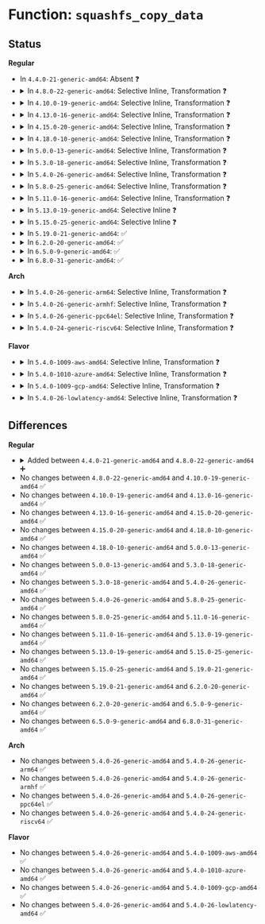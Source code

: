 # Function: <code>squashfs_copy_data</code>

## Status
<b>Regular</b>
<ul>
<li>
In <code>4.4.0-21-generic-amd64</code>: Absent ❓
</li>
<li>
<details>
<summary>In <code>4.8.0-22-generic-amd64</code>: Selective Inline, Transformation ❓</summary>

```c
int squashfs_copy_data(void * buffer, struct squashfs_cache_entry * entry, int offset, int length)
```

```json
{
  "name": "squashfs_copy_data",
  "collision_type": "Unique Global",
  "inline_type": "Selective",
  "funcs": [
    {
      "addr": 18446744071582128643,
      "name": "squashfs_copy_data",
      "external": true,
      "loc": "fs/squashfs/cache.c:306",
      "file": "fs/squashfs/cache.c",
      "inline": "not declared, inlined",
      "caller_inline": [
        "fs/squashfs/cache.c:squashfs_read_metadata"
      ],
      "caller_func": [
        "fs/squashfs/cache.c:squashfs_read_metadata",
        "fs/squashfs/file.c:squashfs_copy_cache",
        "fs/squashfs/symlink.c:squashfs_symlink_readpage",
        "fs/squashfs/file_direct.c:squashfs_readpage_block"
      ]
    }
  ],
  "symbols": [
    {
      "addr": 18446744071582126512,
      "name": "squashfs_copy_data.part.0",
      "section": ".text",
      "bind": "STB_LOCAL",
      "size": 238
    },
    {
      "addr": 18446744071582128528,
      "name": "squashfs_copy_data",
      "section": ".text",
      "bind": "STB_GLOBAL",
      "size": 39
    }
  ]
}
```
</details>
</li>
<li>
<details>
<summary>In <code>4.10.0-19-generic-amd64</code>: Selective Inline, Transformation ❓</summary>

```c
int squashfs_copy_data(void * buffer, struct squashfs_cache_entry * entry, int offset, int length)
```

```json
{
  "name": "squashfs_copy_data",
  "collision_type": "Unique Global",
  "inline_type": "Selective",
  "funcs": [
    {
      "addr": 18446744071582218387,
      "name": "squashfs_copy_data",
      "external": true,
      "loc": "fs/squashfs/cache.c:306",
      "file": "fs/squashfs/cache.c",
      "inline": "not declared, inlined",
      "caller_inline": [
        "fs/squashfs/cache.c:squashfs_read_metadata"
      ],
      "caller_func": [
        "fs/squashfs/cache.c:squashfs_read_metadata",
        "fs/squashfs/file.c:squashfs_copy_cache",
        "fs/squashfs/symlink.c:squashfs_symlink_readpage",
        "fs/squashfs/file_direct.c:squashfs_readpage_block"
      ]
    }
  ],
  "symbols": [
    {
      "addr": 18446744071582216288,
      "name": "squashfs_copy_data.part.0",
      "section": ".text",
      "bind": "STB_LOCAL",
      "size": 238
    },
    {
      "addr": 18446744071582218272,
      "name": "squashfs_copy_data",
      "section": ".text",
      "bind": "STB_GLOBAL",
      "size": 39
    }
  ]
}
```
</details>
</li>
<li>
<details>
<summary>In <code>4.13.0-16-generic-amd64</code>: Selective Inline, Transformation ❓</summary>

```c
int squashfs_copy_data(void * buffer, struct squashfs_cache_entry * entry, int offset, int length)
```

```json
{
  "name": "squashfs_copy_data",
  "collision_type": "Unique Global",
  "inline_type": "Selective",
  "funcs": [
    {
      "addr": 18446744071582303697,
      "name": "squashfs_copy_data",
      "external": true,
      "loc": "fs/squashfs/cache.c:306",
      "file": "fs/squashfs/cache.c",
      "inline": "not declared, inlined",
      "caller_inline": [
        "fs/squashfs/cache.c:squashfs_read_metadata"
      ],
      "caller_func": [
        "fs/squashfs/cache.c:squashfs_read_metadata",
        "fs/squashfs/file.c:squashfs_copy_cache",
        "fs/squashfs/symlink.c:squashfs_symlink_readpage",
        "fs/squashfs/file_direct.c:squashfs_readpage_block"
      ]
    }
  ],
  "symbols": [
    {
      "addr": 18446744071582301728,
      "name": "squashfs_copy_data.part.1",
      "section": ".text",
      "bind": "STB_LOCAL",
      "size": 238
    },
    {
      "addr": 18446744071582303584,
      "name": "squashfs_copy_data",
      "section": ".text",
      "bind": "STB_GLOBAL",
      "size": 40
    }
  ]
}
```
</details>
</li>
<li>
<details>
<summary>In <code>4.15.0-20-generic-amd64</code>: Selective Inline, Transformation ❓</summary>

```c
int squashfs_copy_data(void * buffer, struct squashfs_cache_entry * entry, int offset, int length)
```

```json
{
  "name": "squashfs_copy_data",
  "collision_type": "Unique Global",
  "inline_type": "Selective",
  "funcs": [
    {
      "addr": 18446744071582452817,
      "name": "squashfs_copy_data",
      "external": true,
      "loc": "fs/squashfs/cache.c:306",
      "file": "fs/squashfs/cache.c",
      "inline": "not declared, inlined",
      "caller_inline": [
        "fs/squashfs/cache.c:squashfs_read_metadata"
      ],
      "caller_func": [
        "fs/squashfs/cache.c:squashfs_read_metadata",
        "fs/squashfs/file.c:squashfs_copy_cache",
        "fs/squashfs/symlink.c:squashfs_symlink_readpage",
        "fs/squashfs/file_direct.c:squashfs_readpage_block"
      ]
    }
  ],
  "symbols": [
    {
      "addr": 18446744071582450848,
      "name": "squashfs_copy_data.part.1",
      "section": ".text",
      "bind": "STB_LOCAL",
      "size": 238
    },
    {
      "addr": 18446744071582452704,
      "name": "squashfs_copy_data",
      "section": ".text",
      "bind": "STB_GLOBAL",
      "size": 40
    }
  ]
}
```
</details>
</li>
<li>
<details>
<summary>In <code>4.18.0-10-generic-amd64</code>: Selective Inline, Transformation ❓</summary>

```c
int squashfs_copy_data(void * buffer, struct squashfs_cache_entry * entry, int offset, int length)
```

```json
{
  "name": "squashfs_copy_data",
  "collision_type": "Unique Global",
  "inline_type": "Selective",
  "funcs": [
    {
      "addr": 18446744071582643423,
      "name": "squashfs_copy_data",
      "external": true,
      "loc": "fs/squashfs/cache.c:306",
      "file": "fs/squashfs/cache.c",
      "inline": "not declared, inlined",
      "caller_inline": [
        "fs/squashfs/cache.c:squashfs_read_metadata"
      ],
      "caller_func": [
        "fs/squashfs/cache.c:squashfs_read_metadata",
        "fs/squashfs/file.c:squashfs_fill_page",
        "fs/squashfs/symlink.c:squashfs_symlink_readpage"
      ]
    }
  ],
  "symbols": [
    {
      "addr": 18446744071582641248,
      "name": "squashfs_copy_data.part.1",
      "section": ".text",
      "bind": "STB_LOCAL",
      "size": 447
    },
    {
      "addr": 18446744071582643184,
      "name": "squashfs_copy_data",
      "section": ".text",
      "bind": "STB_GLOBAL",
      "size": 39
    }
  ]
}
```
</details>
</li>
<li>
<details>
<summary>In <code>5.0.0-13-generic-amd64</code>: Selective Inline, Transformation ❓</summary>

```c
int squashfs_copy_data(void * buffer, struct squashfs_cache_entry * entry, int offset, int length)
```

```json
{
  "name": "squashfs_copy_data",
  "collision_type": "Unique Global",
  "inline_type": "Selective",
  "funcs": [
    {
      "addr": 18446744071582745199,
      "name": "squashfs_copy_data",
      "external": true,
      "loc": "fs/squashfs/cache.c:306",
      "file": "fs/squashfs/cache.c",
      "inline": "not declared, inlined",
      "caller_inline": [
        "fs/squashfs/cache.c:squashfs_read_metadata"
      ],
      "caller_func": [
        "fs/squashfs/cache.c:squashfs_read_metadata",
        "fs/squashfs/file.c:squashfs_fill_page",
        "fs/squashfs/symlink.c:squashfs_symlink_readpage"
      ]
    }
  ],
  "symbols": [
    {
      "addr": 18446744071582743024,
      "name": "squashfs_copy_data.part.1",
      "section": ".text",
      "bind": "STB_LOCAL",
      "size": 447
    },
    {
      "addr": 18446744071582744960,
      "name": "squashfs_copy_data",
      "section": ".text",
      "bind": "STB_GLOBAL",
      "size": 39
    }
  ]
}
```
</details>
</li>
<li>
<details>
<summary>In <code>5.3.0-18-generic-amd64</code>: Selective Inline, Transformation ❓</summary>

```c
int squashfs_copy_data(void * buffer, struct squashfs_cache_entry * entry, int offset, int length)
```

```json
{
  "name": "squashfs_copy_data",
  "collision_type": "Unique Global",
  "inline_type": "Selective",
  "funcs": [
    {
      "addr": 18446744071582919232,
      "name": "squashfs_copy_data",
      "external": true,
      "loc": "fs/squashfs/cache.c:293",
      "file": "fs/squashfs/cache.c",
      "inline": "not declared, inlined",
      "caller_inline": [
        "fs/squashfs/cache.c:squashfs_read_metadata"
      ],
      "caller_func": [
        "fs/squashfs/cache.c:squashfs_read_metadata",
        "fs/squashfs/file.c:squashfs_fill_page",
        "fs/squashfs/symlink.c:squashfs_symlink_readpage"
      ]
    }
  ],
  "symbols": [
    {
      "addr": 18446744071582917056,
      "name": "squashfs_copy_data.part.0",
      "section": ".text",
      "bind": "STB_LOCAL",
      "size": 441
    },
    {
      "addr": 18446744071582918992,
      "name": "squashfs_copy_data",
      "section": ".text",
      "bind": "STB_GLOBAL",
      "size": 39
    }
  ]
}
```
</details>
</li>
<li>
<details>
<summary>In <code>5.4.0-26-generic-amd64</code>: Selective Inline, Transformation ❓</summary>

```c
int squashfs_copy_data(void * buffer, struct squashfs_cache_entry * entry, int offset, int length)
```

```json
{
  "name": "squashfs_copy_data",
  "collision_type": "Unique Global",
  "inline_type": "Selective",
  "funcs": [
    {
      "addr": 18446744071583025776,
      "name": "squashfs_copy_data",
      "external": true,
      "loc": "fs/squashfs/cache.c:293",
      "file": "fs/squashfs/cache.c",
      "inline": "not declared, inlined",
      "caller_inline": [
        "fs/squashfs/cache.c:squashfs_read_metadata"
      ],
      "caller_func": [
        "fs/squashfs/cache.c:squashfs_read_metadata",
        "fs/squashfs/file.c:squashfs_fill_page",
        "fs/squashfs/symlink.c:squashfs_symlink_readpage"
      ]
    }
  ],
  "symbols": [
    {
      "addr": 18446744071583023600,
      "name": "squashfs_copy_data.part.0",
      "section": ".text",
      "bind": "STB_LOCAL",
      "size": 441
    },
    {
      "addr": 18446744071583025536,
      "name": "squashfs_copy_data",
      "section": ".text",
      "bind": "STB_GLOBAL",
      "size": 39
    }
  ]
}
```
</details>
</li>
<li>
<details>
<summary>In <code>5.8.0-25-generic-amd64</code>: Selective Inline, Transformation ❓</summary>

```c
int squashfs_copy_data(void * buffer, struct squashfs_cache_entry * entry, int offset, int length)
```

```json
{
  "name": "squashfs_copy_data",
  "collision_type": "Unique Global",
  "inline_type": "Selective",
  "funcs": [
    {
      "addr": 18446744071583343584,
      "name": "squashfs_copy_data",
      "external": true,
      "loc": "fs/squashfs/cache.c:293",
      "file": "fs/squashfs/cache.c",
      "inline": "not declared, inlined",
      "caller_inline": [
        "fs/squashfs/cache.c:squashfs_read_metadata"
      ],
      "caller_func": [
        "fs/squashfs/cache.c:squashfs_read_metadata",
        "fs/squashfs/file.c:squashfs_fill_page",
        "fs/squashfs/symlink.c:squashfs_symlink_readpage"
      ]
    }
  ],
  "symbols": [
    {
      "addr": 18446744071583341392,
      "name": "squashfs_copy_data.part.0",
      "section": ".text",
      "bind": "STB_LOCAL",
      "size": 442
    },
    {
      "addr": 18446744071583343344,
      "name": "squashfs_copy_data",
      "section": ".text",
      "bind": "STB_GLOBAL",
      "size": 39
    }
  ]
}
```
</details>
</li>
<li>
<details>
<summary>In <code>5.11.0-16-generic-amd64</code>: Selective Inline, Transformation ❓</summary>

```c
int squashfs_copy_data(void * buffer, struct squashfs_cache_entry * entry, int offset, int length)
```

```json
{
  "name": "squashfs_copy_data",
  "collision_type": "Unique Global",
  "inline_type": "Selective",
  "funcs": [
    {
      "addr": 18446744071583460048,
      "name": "squashfs_copy_data",
      "external": true,
      "loc": "fs/squashfs/cache.c:293",
      "file": "fs/squashfs/cache.c",
      "inline": "not declared, inlined",
      "caller_inline": [
        "fs/squashfs/cache.c:squashfs_read_metadata"
      ],
      "caller_func": [
        "fs/squashfs/cache.c:squashfs_read_metadata",
        "fs/squashfs/file.c:squashfs_fill_page",
        "fs/squashfs/symlink.c:squashfs_symlink_readpage"
      ]
    }
  ],
  "symbols": [
    {
      "addr": 18446744071583457904,
      "name": "squashfs_copy_data.part.0",
      "section": ".text",
      "bind": "STB_LOCAL",
      "size": 442
    },
    {
      "addr": 18446744071583459808,
      "name": "squashfs_copy_data",
      "section": ".text",
      "bind": "STB_GLOBAL",
      "size": 39
    }
  ]
}
```
</details>
</li>
<li>
<details>
<summary>In <code>5.13.0-19-generic-amd64</code>: Selective Inline ❓</summary>

```c
int squashfs_copy_data(void * buffer, struct squashfs_cache_entry * entry, int offset, int length)
```

```json
{
  "name": "squashfs_copy_data",
  "collision_type": "Unique Global",
  "inline_type": "Selective",
  "funcs": [
    {
      "addr": 18446744071583481776,
      "name": "squashfs_copy_data",
      "external": true,
      "loc": "fs/squashfs/cache.c:293",
      "file": "fs/squashfs/cache.c",
      "inline": "not declared, inlined",
      "caller_inline": [],
      "caller_func": [
        "fs/squashfs/cache.c:squashfs_read_metadata",
        "fs/squashfs/file.c:squashfs_fill_page",
        "fs/squashfs/symlink.c:squashfs_symlink_readpage"
      ]
    }
  ],
  "symbols": [
    {
      "addr": 18446744071583481776,
      "name": "squashfs_copy_data",
      "section": ".text",
      "bind": "STB_GLOBAL",
      "size": 361
    }
  ]
}
```
</details>
</li>
<li>
<details>
<summary>In <code>5.15.0-25-generic-amd64</code>: Selective Inline ❓</summary>

```c
int squashfs_copy_data(void * buffer, struct squashfs_cache_entry * entry, int offset, int length)
```

```json
{
  "name": "squashfs_copy_data",
  "collision_type": "Unique Global",
  "inline_type": "Selective",
  "funcs": [
    {
      "addr": 18446744071583836176,
      "name": "squashfs_copy_data",
      "external": true,
      "loc": "fs/squashfs/cache.c:293",
      "file": "fs/squashfs/cache.c",
      "inline": "not declared, inlined",
      "caller_inline": [],
      "caller_func": [
        "fs/squashfs/cache.c:squashfs_read_metadata",
        "fs/squashfs/file.c:squashfs_fill_page",
        "fs/squashfs/symlink.c:squashfs_symlink_readpage"
      ]
    }
  ],
  "symbols": [
    {
      "addr": 18446744071583836176,
      "name": "squashfs_copy_data",
      "section": ".text",
      "bind": "STB_GLOBAL",
      "size": 361
    }
  ]
}
```
</details>
</li>
<li>
<details>
<summary>In <code>5.19.0-21-generic-amd64</code>: ✅</summary>

```c
int squashfs_copy_data(void * buffer, struct squashfs_cache_entry * entry, int offset, int length)
```

```json
{
  "name": "squashfs_copy_data",
  "collision_type": "Unique Global",
  "inline_type": "No",
  "funcs": [
    {
      "addr": 18446744071584404256,
      "name": "squashfs_copy_data",
      "external": true,
      "loc": "fs/squashfs/cache.c:293",
      "file": "fs/squashfs/cache.c",
      "inline": "seen, unknown",
      "caller_inline": [],
      "caller_func": [
        "fs/squashfs/cache.c:squashfs_read_metadata",
        "fs/squashfs/file.c:squashfs_fill_page",
        "fs/squashfs/symlink.c:squashfs_symlink_read_folio"
      ]
    }
  ],
  "symbols": [
    {
      "addr": 18446744071584404256,
      "name": "squashfs_copy_data",
      "section": ".text",
      "bind": "STB_GLOBAL",
      "size": 349
    }
  ]
}
```
</details>
</li>
<li>
<details>
<summary>In <code>6.2.0-20-generic-amd64</code>: ✅</summary>

```c
int squashfs_copy_data(void * buffer, struct squashfs_cache_entry * entry, int offset, int length)
```

```json
{
  "name": "squashfs_copy_data",
  "collision_type": "Unique Global",
  "inline_type": "No",
  "funcs": [
    {
      "addr": 18446744071585059488,
      "name": "squashfs_copy_data",
      "external": true,
      "loc": "fs/squashfs/cache.c:293",
      "file": "fs/squashfs/cache.c",
      "inline": "seen, unknown",
      "caller_inline": [],
      "caller_func": [
        "fs/squashfs/cache.c:squashfs_read_metadata",
        "fs/squashfs/file.c:squashfs_fill_page",
        "fs/squashfs/symlink.c:squashfs_symlink_read_folio"
      ]
    }
  ],
  "symbols": [
    {
      "addr": 18446744071585059488,
      "name": "squashfs_copy_data",
      "section": ".text",
      "bind": "STB_GLOBAL",
      "size": 349
    }
  ]
}
```
</details>
</li>
<li>
<details>
<summary>In <code>6.5.0-9-generic-amd64</code>: ✅</summary>

```c
int squashfs_copy_data(void * buffer, struct squashfs_cache_entry * entry, int offset, int length)
```

```json
{
  "name": "squashfs_copy_data",
  "collision_type": "Unique Global",
  "inline_type": "No",
  "funcs": [
    {
      "addr": 18446744071585288656,
      "name": "squashfs_copy_data",
      "external": true,
      "loc": "fs/squashfs/cache.c:293",
      "file": "fs/squashfs/cache.c",
      "inline": "seen, unknown",
      "caller_inline": [],
      "caller_func": [
        "fs/squashfs/cache.c:squashfs_read_metadata",
        "fs/squashfs/file.c:squashfs_fill_page",
        "fs/squashfs/symlink.c:squashfs_symlink_read_folio"
      ]
    }
  ],
  "symbols": [
    {
      "addr": 18446744071585288656,
      "name": "squashfs_copy_data",
      "section": ".text",
      "bind": "STB_GLOBAL",
      "size": 482
    }
  ]
}
```
</details>
</li>
<li>
<details>
<summary>In <code>6.8.0-31-generic-amd64</code>: ✅</summary>

```c
int squashfs_copy_data(void * buffer, struct squashfs_cache_entry * entry, int offset, int length)
```

```json
{
  "name": "squashfs_copy_data",
  "collision_type": "Unique Global",
  "inline_type": "No",
  "funcs": [
    {
      "addr": 18446744071585522400,
      "name": "squashfs_copy_data",
      "external": true,
      "loc": "fs/squashfs/cache.c:293",
      "file": "fs/squashfs/cache.c",
      "inline": "seen, unknown",
      "caller_inline": [],
      "caller_func": [
        "fs/squashfs/cache.c:squashfs_read_metadata",
        "fs/squashfs/file.c:squashfs_fill_page",
        "fs/squashfs/symlink.c:squashfs_symlink_read_folio"
      ]
    }
  ],
  "symbols": [
    {
      "addr": 18446744071585522400,
      "name": "squashfs_copy_data",
      "section": ".text",
      "bind": "STB_GLOBAL",
      "size": 482
    }
  ]
}
```
</details>
</li>
</ul>
<b>Arch</b>
<ul>
<li>
<details>
<summary>In <code>5.4.0-26-generic-arm64</code>: Selective Inline, Transformation ❓</summary>

```c
int squashfs_copy_data(void * buffer, struct squashfs_cache_entry * entry, int offset, int length)
```

```json
{
  "name": "squashfs_copy_data",
  "collision_type": "Unique Global",
  "inline_type": "Selective",
  "funcs": [
    {
      "addr": 18446603336494721356,
      "name": "squashfs_copy_data",
      "external": true,
      "loc": "fs/squashfs/cache.c:293",
      "file": "fs/squashfs/cache.c",
      "inline": "not declared, inlined",
      "caller_inline": [
        "fs/squashfs/cache.c:squashfs_read_metadata"
      ],
      "caller_func": [
        "fs/squashfs/cache.c:squashfs_read_metadata",
        "fs/squashfs/file.c:squashfs_fill_page",
        "fs/squashfs/symlink.c:squashfs_symlink_readpage"
      ]
    }
  ],
  "symbols": [
    {
      "addr": 18446603336494718856,
      "name": "squashfs_copy_data.part.0",
      "section": ".text",
      "bind": "STB_LOCAL",
      "size": 296
    },
    {
      "addr": 18446603336494721072,
      "name": "squashfs_copy_data",
      "section": ".text",
      "bind": "STB_GLOBAL",
      "size": 120
    }
  ]
}
```
</details>
</li>
<li>
<details>
<summary>In <code>5.4.0-26-generic-armhf</code>: Selective Inline, Transformation ❓</summary>

```c
int squashfs_copy_data(void * buffer, struct squashfs_cache_entry * entry, int offset, int length)
```

```json
{
  "name": "squashfs_copy_data",
  "collision_type": "Unique Global",
  "inline_type": "Selective",
  "funcs": [
    {
      "addr": 3228155952,
      "name": "squashfs_copy_data",
      "external": true,
      "loc": "fs/squashfs/cache.c:293",
      "file": "fs/squashfs/cache.c",
      "inline": "not declared, inlined",
      "caller_inline": [
        "fs/squashfs/cache.c:squashfs_read_metadata"
      ],
      "caller_func": [
        "fs/squashfs/cache.c:squashfs_read_metadata",
        "fs/squashfs/file.c:squashfs_fill_page",
        "fs/squashfs/symlink.c:squashfs_symlink_readpage"
      ]
    }
  ],
  "symbols": [
    {
      "addr": 3228153752,
      "name": "squashfs_copy_data.part.0",
      "section": ".text",
      "bind": "STB_LOCAL",
      "size": 228
    },
    {
      "addr": 3228155684,
      "name": "squashfs_copy_data",
      "section": ".text",
      "bind": "STB_GLOBAL",
      "size": 84
    }
  ]
}
```
</details>
</li>
<li>
<details>
<summary>In <code>5.4.0-26-generic-ppc64el</code>: Selective Inline, Transformation ❓</summary>

```c
int squashfs_copy_data(void * buffer, struct squashfs_cache_entry * entry, int offset, int length)
```

```json
{
  "name": "squashfs_copy_data",
  "collision_type": "Unique Global",
  "inline_type": "Selective",
  "funcs": [
    {
      "addr": 13835058055288542780,
      "name": "squashfs_copy_data",
      "external": true,
      "loc": "fs/squashfs/cache.c:293",
      "file": "fs/squashfs/cache.c",
      "inline": "not declared, inlined",
      "caller_inline": [
        "fs/squashfs/cache.c:squashfs_read_metadata"
      ],
      "caller_func": [
        "fs/squashfs/cache.c:squashfs_read_metadata",
        "fs/squashfs/file.c:squashfs_fill_page",
        "fs/squashfs/symlink.c:squashfs_symlink_readpage"
      ]
    }
  ],
  "symbols": [
    {
      "addr": 13835058055288539488,
      "name": "squashfs_copy_data.part.0",
      "section": ".text",
      "bind": "STB_LOCAL",
      "size": 432
    },
    {
      "addr": 13835058055288542464,
      "name": "squashfs_copy_data",
      "section": ".text",
      "bind": "STB_GLOBAL",
      "size": 92
    }
  ]
}
```
</details>
</li>
<li>
<details>
<summary>In <code>5.4.0-24-generic-riscv64</code>: Selective Inline, Transformation ❓</summary>

```c
int squashfs_copy_data(void * buffer, struct squashfs_cache_entry * entry, int offset, int length)
```

```json
{
  "name": "squashfs_copy_data",
  "collision_type": "Unique Global",
  "inline_type": "Selective",
  "funcs": [
    {
      "addr": 18446743936274069638,
      "name": "squashfs_copy_data",
      "external": true,
      "loc": "fs/squashfs/cache.c:293",
      "file": "fs/squashfs/cache.c",
      "inline": "not declared, inlined",
      "caller_inline": [
        "fs/squashfs/cache.c:squashfs_read_metadata"
      ],
      "caller_func": [
        "fs/squashfs/cache.c:squashfs_read_metadata",
        "fs/squashfs/file.c:squashfs_fill_page",
        "fs/squashfs/symlink.c:squashfs_symlink_readpage"
      ]
    }
  ],
  "symbols": [
    {
      "addr": 18446743936274067354,
      "name": "squashfs_copy_data.part.0",
      "section": ".text",
      "bind": "STB_LOCAL",
      "size": 248
    },
    {
      "addr": 18446743936274069450,
      "name": "squashfs_copy_data",
      "section": ".text",
      "bind": "STB_GLOBAL",
      "size": 110
    }
  ]
}
```
</details>
</li>
</ul>
<b>Flavor</b>
<ul>
<li>
<details>
<summary>In <code>5.4.0-1009-aws-amd64</code>: Selective Inline, Transformation ❓</summary>

```c
int squashfs_copy_data(void * buffer, struct squashfs_cache_entry * entry, int offset, int length)
```

```json
{
  "name": "squashfs_copy_data",
  "collision_type": "Unique Global",
  "inline_type": "Selective",
  "funcs": [
    {
      "addr": 18446744071582994512,
      "name": "squashfs_copy_data",
      "external": true,
      "loc": "fs/squashfs/cache.c:293",
      "file": "fs/squashfs/cache.c",
      "inline": "not declared, inlined",
      "caller_inline": [
        "fs/squashfs/cache.c:squashfs_read_metadata"
      ],
      "caller_func": [
        "fs/squashfs/cache.c:squashfs_read_metadata",
        "fs/squashfs/file.c:squashfs_fill_page",
        "fs/squashfs/symlink.c:squashfs_symlink_readpage"
      ]
    }
  ],
  "symbols": [
    {
      "addr": 18446744071582992336,
      "name": "squashfs_copy_data.part.0",
      "section": ".text",
      "bind": "STB_LOCAL",
      "size": 441
    },
    {
      "addr": 18446744071582994272,
      "name": "squashfs_copy_data",
      "section": ".text",
      "bind": "STB_GLOBAL",
      "size": 39
    }
  ]
}
```
</details>
</li>
<li>
<details>
<summary>In <code>5.4.0-1010-azure-amd64</code>: Selective Inline, Transformation ❓</summary>

```c
int squashfs_copy_data(void * buffer, struct squashfs_cache_entry * entry, int offset, int length)
```

```json
{
  "name": "squashfs_copy_data",
  "collision_type": "Unique Global",
  "inline_type": "Selective",
  "funcs": [
    {
      "addr": 18446744071582931664,
      "name": "squashfs_copy_data",
      "external": true,
      "loc": "fs/squashfs/cache.c:293",
      "file": "fs/squashfs/cache.c",
      "inline": "not declared, inlined",
      "caller_inline": [
        "fs/squashfs/cache.c:squashfs_read_metadata"
      ],
      "caller_func": [
        "fs/squashfs/cache.c:squashfs_read_metadata",
        "fs/squashfs/file.c:squashfs_fill_page",
        "fs/squashfs/symlink.c:squashfs_symlink_readpage"
      ]
    }
  ],
  "symbols": [
    {
      "addr": 18446744071582929488,
      "name": "squashfs_copy_data.part.0",
      "section": ".text",
      "bind": "STB_LOCAL",
      "size": 441
    },
    {
      "addr": 18446744071582931424,
      "name": "squashfs_copy_data",
      "section": ".text",
      "bind": "STB_GLOBAL",
      "size": 39
    }
  ]
}
```
</details>
</li>
<li>
<details>
<summary>In <code>5.4.0-1009-gcp-amd64</code>: Selective Inline, Transformation ❓</summary>

```c
int squashfs_copy_data(void * buffer, struct squashfs_cache_entry * entry, int offset, int length)
```

```json
{
  "name": "squashfs_copy_data",
  "collision_type": "Unique Global",
  "inline_type": "Selective",
  "funcs": [
    {
      "addr": 18446744071582983120,
      "name": "squashfs_copy_data",
      "external": true,
      "loc": "fs/squashfs/cache.c:293",
      "file": "fs/squashfs/cache.c",
      "inline": "not declared, inlined",
      "caller_inline": [
        "fs/squashfs/cache.c:squashfs_read_metadata"
      ],
      "caller_func": [
        "fs/squashfs/cache.c:squashfs_read_metadata",
        "fs/squashfs/file.c:squashfs_fill_page",
        "fs/squashfs/symlink.c:squashfs_symlink_readpage"
      ]
    }
  ],
  "symbols": [
    {
      "addr": 18446744071582980944,
      "name": "squashfs_copy_data.part.0",
      "section": ".text",
      "bind": "STB_LOCAL",
      "size": 441
    },
    {
      "addr": 18446744071582982880,
      "name": "squashfs_copy_data",
      "section": ".text",
      "bind": "STB_GLOBAL",
      "size": 39
    }
  ]
}
```
</details>
</li>
<li>
<details>
<summary>In <code>5.4.0-26-lowlatency-amd64</code>: Selective Inline, Transformation ❓</summary>

```c
int squashfs_copy_data(void * buffer, struct squashfs_cache_entry * entry, int offset, int length)
```

```json
{
  "name": "squashfs_copy_data",
  "collision_type": "Unique Global",
  "inline_type": "Selective",
  "funcs": [
    {
      "addr": 18446744071583072192,
      "name": "squashfs_copy_data",
      "external": true,
      "loc": "fs/squashfs/cache.c:293",
      "file": "fs/squashfs/cache.c",
      "inline": "not declared, inlined",
      "caller_inline": [
        "fs/squashfs/cache.c:squashfs_read_metadata"
      ],
      "caller_func": [
        "fs/squashfs/cache.c:squashfs_read_metadata",
        "fs/squashfs/file.c:squashfs_fill_page",
        "fs/squashfs/symlink.c:squashfs_symlink_readpage"
      ]
    }
  ],
  "symbols": [
    {
      "addr": 18446744071583070032,
      "name": "squashfs_copy_data.part.0",
      "section": ".text",
      "bind": "STB_LOCAL",
      "size": 441
    },
    {
      "addr": 18446744071583071952,
      "name": "squashfs_copy_data",
      "section": ".text",
      "bind": "STB_GLOBAL",
      "size": 39
    }
  ]
}
```
</details>
</li>
</ul>

## Differences
<b>Regular</b>
<ul>
<li>
<details>
<summary>Added between <code>4.4.0-21-generic-amd64</code> and <code>4.8.0-22-generic-amd64</code> ➕</summary>

```c
int squashfs_copy_data(void * buffer, struct squashfs_cache_entry * entry, int offset, int length)
```
</details>
</li>
<li>
No changes between <code>4.8.0-22-generic-amd64</code> and <code>4.10.0-19-generic-amd64</code> ✅
</li>
<li>
No changes between <code>4.10.0-19-generic-amd64</code> and <code>4.13.0-16-generic-amd64</code> ✅
</li>
<li>
No changes between <code>4.13.0-16-generic-amd64</code> and <code>4.15.0-20-generic-amd64</code> ✅
</li>
<li>
No changes between <code>4.15.0-20-generic-amd64</code> and <code>4.18.0-10-generic-amd64</code> ✅
</li>
<li>
No changes between <code>4.18.0-10-generic-amd64</code> and <code>5.0.0-13-generic-amd64</code> ✅
</li>
<li>
No changes between <code>5.0.0-13-generic-amd64</code> and <code>5.3.0-18-generic-amd64</code> ✅
</li>
<li>
No changes between <code>5.3.0-18-generic-amd64</code> and <code>5.4.0-26-generic-amd64</code> ✅
</li>
<li>
No changes between <code>5.4.0-26-generic-amd64</code> and <code>5.8.0-25-generic-amd64</code> ✅
</li>
<li>
No changes between <code>5.8.0-25-generic-amd64</code> and <code>5.11.0-16-generic-amd64</code> ✅
</li>
<li>
No changes between <code>5.11.0-16-generic-amd64</code> and <code>5.13.0-19-generic-amd64</code> ✅
</li>
<li>
No changes between <code>5.13.0-19-generic-amd64</code> and <code>5.15.0-25-generic-amd64</code> ✅
</li>
<li>
No changes between <code>5.15.0-25-generic-amd64</code> and <code>5.19.0-21-generic-amd64</code> ✅
</li>
<li>
No changes between <code>5.19.0-21-generic-amd64</code> and <code>6.2.0-20-generic-amd64</code> ✅
</li>
<li>
No changes between <code>6.2.0-20-generic-amd64</code> and <code>6.5.0-9-generic-amd64</code> ✅
</li>
<li>
No changes between <code>6.5.0-9-generic-amd64</code> and <code>6.8.0-31-generic-amd64</code> ✅
</li>
</ul>
<b>Arch</b>
<ul>
<li>
No changes between <code>5.4.0-26-generic-amd64</code> and <code>5.4.0-26-generic-arm64</code> ✅
</li>
<li>
No changes between <code>5.4.0-26-generic-amd64</code> and <code>5.4.0-26-generic-armhf</code> ✅
</li>
<li>
No changes between <code>5.4.0-26-generic-amd64</code> and <code>5.4.0-26-generic-ppc64el</code> ✅
</li>
<li>
No changes between <code>5.4.0-26-generic-amd64</code> and <code>5.4.0-24-generic-riscv64</code> ✅
</li>
</ul>
<b>Flavor</b>
<ul>
<li>
No changes between <code>5.4.0-26-generic-amd64</code> and <code>5.4.0-1009-aws-amd64</code> ✅
</li>
<li>
No changes between <code>5.4.0-26-generic-amd64</code> and <code>5.4.0-1010-azure-amd64</code> ✅
</li>
<li>
No changes between <code>5.4.0-26-generic-amd64</code> and <code>5.4.0-1009-gcp-amd64</code> ✅
</li>
<li>
No changes between <code>5.4.0-26-generic-amd64</code> and <code>5.4.0-26-lowlatency-amd64</code> ✅
</li>
</ul>
